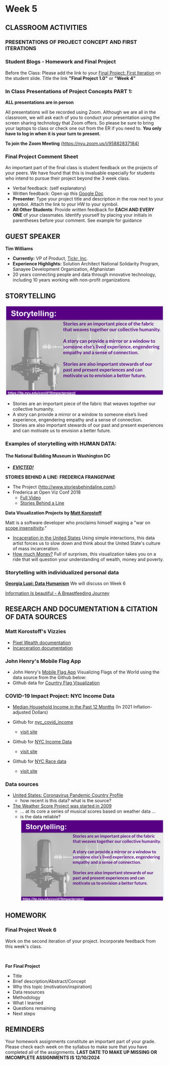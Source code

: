 # Week 5

<!-- ## MORE LINKS ON MEMORIALIZATION

- https://www.nytimes.com/2021/05/21/nyregion/nyc-virus-memorials.html
- https://covidmemorial.online/
- https://metro.co.uk/2021/10/30/memorials-created-around-the-world-for-those-who-have-died-in-pandemic-15514162/
- https://www.theverge.com/2021/6/5/22520169/memorials-to-honor-covid-19-dead-begin-to-take-shape
- https://www.usnews.com/news/best-states/washington-dc/articles/2021-10-30/covid-19-memorial-creators-reflect-as-world-nears-5m-deaths

## "DATA HUMANISM": Giorgia Lupi
We will explore the concept of "Data Humanism" by examining the philosophy and work of noted data artist Giorgia Lupi
- http://giorgialupi.com/ -->

## CLASSROOM ACTIVITIES

### PRESENTATIONS OF PROJECT CONCEPT AND FIRST ITERATIONS

### Student Blogs - Homework and Final Project

Before the Class: Please add the link to your [Final Project: First Iteration](https://docs.google.com/presentation/d/1NVSOgGxW6BMEdycfTfxMvEv8SQU1lIrzWNOBSlW_Y-g/edit#slide=id.g30f7365744f_0_0) on the student slide. Title the link **"Final Project 1.0"** or **"Week 4"**

### In Class Presentations of Project Concepts PART 1:

**ALL presentations are in person**

All presentations will be recorded using Zoom. Although we are all in the classroom, we will ask each of you to conduct your presentation using the screen sharing technology that Zoom offers. So please be sure to bring your laptops to class or check one out from the ER if you need to. **You only have to log in when it is your turn to present.**

**To join the Zoom Meeting**
[(https://nyu.zoom.us/j/95882837184)](https://nyu.zoom.us/j/95882837184)

### Final Project Comment Sheet

An important part of the final class is student feedback on the projects of your peers. We have found that this is invaluable especially for students who intend to pursue their project beyond the 3 week class.

- Verbal feedback: (self explanatory)
- Written feedback:
  Open up this [Google Doc](https://docs.google.com/document/d/17F1_pS7HJQOujhVinWIkOIk8IqMt7bbSMM3vYMiy9CM/edit?usp=sharing)
- **Presenter**: Type your project title and description in the row next to your symbol. Attach the link to your HW to your symbol.
- **All Other Students**: Provide written feedback for **EACH AND EVERY ONE** of your classmates. Identify yourself by placing your initials in parentheses before your comment. See example for guidance

## GUEST SPEAKER

**Tim Williams**

- **Currently:** VP of Product, [Tickr, Inc](https://tickr.com).
- **Experience Highlights:** Solution Architect National Solidarity Program, Sanayee Development Organization, Afghanistan
- 20 years connecting people and data through innovative technology, including 10 years working with non-profit organizations

## STORYTELLING

![Storytelling](https://github.com/jht9629-nyu/covid-19-data-stories-2024/blob/main/Images/Storytelling.png)

- Stories are an important piece of the fabric that weaves together our collective humanity.
- A story can provide a mirror or a window to someone else’s lived experience, engendering empathy and a sense of connection.
- Stories are also important stewards of our past and present experiences and can motivate us to envision a better future.

### Examples of storytelling with HUMAN DATA:

#### The National Building Museum in Washington DC

- ***[EVICTED!](https://nbm.org/exhibitions/evicted/)***


**STORIES BEHIND A LINE: FREDERICA FRANGEPANE**

- The Project (http://www.storiesbehindaline.com/)
- Frederica at Open Viz Conf 2018
  - [Full Video](https://www.youtube.com/watch?v=AloL4SuRdA4)
  - [Stories Behind a Line](https://www.youtube.com/watch?t=1094&v=AloL4SuRdA4)

**Data Visualization Projects by [Matt Korostoff](https://mkorostoff.github.io/)**

Matt is a software developer who proclaims himself waging a "war on [scope insensitivity](https://www.lesswrong.com/posts/2ftJ38y9SRBCBsCzy/scope-insensitivity)."

- [Incaceration in the United States](https://mkorostoff.github.io/incarceration-in-real-numbers/) Using simple interactions, this data artist forces us to slow down and think about the United State's culture of mass incarceration.
- [How much Money?](https://mkorostoff.github.io/1-pixel-wealth/) Full of surprises, this visualization takes you on a ride that will question your understanding of wealth, money and poverty.

### Storytelling with individualized personal data

**[Georgia Lupi: Data Humanism](https://giorgialupi.com/)** We will discuss on Week 6

[Information Is beautiful - A Breastfeeding Journey](https://public.tableau.com/app/profile/louise.shorten/viz/InformationisBeautiful-ABreastfeedingJourney/ABreastfeedingJourney)

## RESEARCH AND DOCUMENTATION & CITATION OF DATA SOURCES

### Matt Korostoff's Vizzies

- [Pixel Wealth documentation](https://github.com/MKorostoff/1-pixel-wealth/blob/master/README.md)
- [Incarceration documentation](https://github.com/MKorostoff/incarceration-in-real-numbers/blob/master/README.md)

### John Henry's Mobile Flag App

- John Henry's [Mobile Flag App](https://github.com/molab-itp/99-Flag-Flow) Visualizing Flags of the World using the data source from the Github below:
- Github data for [Country Flag Visualization](https://github.com/linssen/country-flag-icons/tree/master)

### COVID-19 Impact Project: NYC Income Data

- [Median Household Income in the Past 12 Months](https://censusreporter.org/data/map/?table=B19013&geo_ids=04000US36,860|04000US36&primary_geo_id=04000US36#column|B19013001,sumlev|860) (In 2021 Inflation-adjusted Dollars)

- Github for [nyc_covid_income](https://github.com/leey611/nyc_covid_income)
  - [visit site](https://leey611.github.io/nyc_covid_income/)
- Github for [NYC Income Data](https://github.com/leey611/nyc-covid-map)
  - [visit site](https://leey611.github.io/nyc-covid-map/)
- Github for [NYC Race data](https://github.com/isZhiyangWang/nyc-covid-map)
  - [visit site](https://iszhiyang.com/nyc-covid-map/)

### Data sources

- [United States: Coronavirus Pandemic Country Profile](https://ourworldindata.org/coronavirus/country/united-states)
  - how recent is this data? what is the source?
- [The Weather Score Project was started in 2009](https://www.nathaliemiebach.com/work/changing-weather)
  - ... at its core a series of musical scores based on weather data ...
  - is the data reliable?
![Storytelling](https://github.com/jht9629-nyu/covid-19-data-stories-2024/blob/main/Images/Storytelling.png)
## HOMEWORK

### Final Project Week 6

Work on the second iteration of your project. Incorporate feedback from this week's class.

![]()


**For Final Project**
- Title
- Brief description/Abstract/Concept
- Why this topic (motivation/inspiration)
- Data resources
- Methodology
- What I learned
- Questions remaining
- Next steps

## REMINDERS

Your homework assignments constitute an important part of your grade. Please check each week on the syllabus to make sure that you have completed all of the assignments. **LAST DATE TO MAKE UP MISSING OR IMCOMPLETE ASSIGNMENTS IS 12/10/2024**

<!-- ## CLASSROOM GUEST

Our classroom will be visited by [Tyler Peppel](https://www.linkedin.com/in/tylerpeppel/), an entrepreneur in the data visualization business who is interested in the COVID-19 Impact Project.

## EVALUATIONS:

The final evaluations for the course are due today 03/21/2022. You will be given some time after the presentations to complete your evaluations. Evaluations are confidential and help us to improve on the course. Thank you in advance for your feedback. -->
